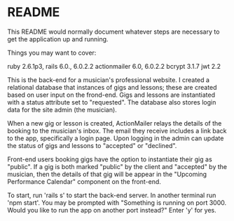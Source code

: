 # README

This README would normally document whatever steps are necessary to get the
application up and running.

Things you may want to cover:

ruby 2.6.1p3, 
rails 6.0., 6.0.2.2
actionmailer 6.0, 6.0.2.2
bcrypt 3.1.7
jwt 2.2

This is the back-end for a musician's professional website. I created a relational database that instances of gigs and lessons; these are created based on user input on the frond-end. Gigs and lessons are instantiated with a status attribute set to "requested". The database also stores login data for the site admin (the musician).

When a new gig or lesson is created, ActionMailer relays the details of the booking to the musician's inbox. The email they receive includes a link back to the app, specifically a login page. Upon logging in the admin can update the status of gigs and lessons to "accepted" or "declined".

Front-end users booking gigs have the option to instantiate their gig as "public". If a gig is both marked "public" by the client and "accepted" by the musician, then the details of that gig will be appear in the "Upcoming Performance Calendar" component on the front-end. 

To start, run 'rails s' to start the back-end server. In another terminal run 'npm start'. You may be prompted with "Something is running on port 3000. Would you like to run the app on another port instead?" Enter 'y' for yes. 

